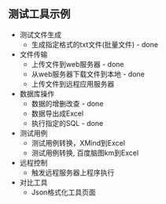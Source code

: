 ## 测试工具示例
- 测试文件生成
    - 生成指定格式的txt文件(批量文件) - done
- 文件传输
    - 上传文件到web服务器 - done
    - 从web服务器下载文件到本地 - done
    - 上传文件到远程应用服务器
- 数据库操作
    - 数据的增删改查 - done
    - 数据导出成Excel
    - 执行指定的SQL - done
- 测试用例
    - 测试用例转换，XMind到Excel
    - 测试用例转换, 百度脑图km到Excel
- 远程控制
    - 触发远程服务器上程序执行
- 对比工具
    - Json格式化工具页面